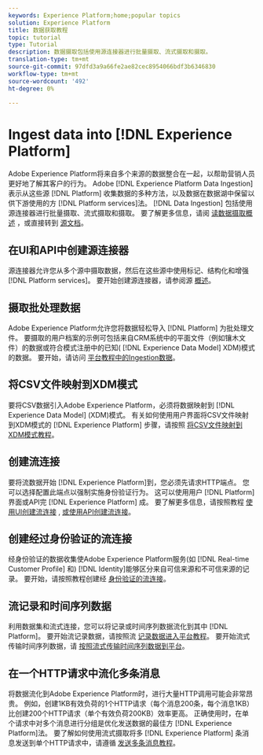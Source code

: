 ```yaml
---
keywords: Experience Platform;home;popular topics
solution: Experience Platform
title: 数据获取教程
topic: tutorial
type: Tutorial
description: 数据摄取包括使用源连接器进行批量摄取、流式摄取和摄取。
translation-type: tm+mt
source-git-commit: 97dfd3a9a66fe2ae82cec8954066bdf3b6346830
workflow-type: tm+mt
source-wordcount: '492'
ht-degree: 0%

---
```



# Ingest data into [!DNL Experience Platform]

Adobe Experience Platform将来自多个来源的数据整合在一起，以帮助营销人员更好地了解其客户的行为。 Adobe [!DNL Experience Platform Data Ingestion] 表示从这些源 [!DNL Platform] 收集数据的多种方法，以及数据在数据湖中保留以供下游使用的方 [!DNL Platform services]法。 [!DNL Data Ingestion] 包括使用源连接器进行批量摄取、流式摄取和摄取。 要了解更多信息，请阅 [读数据摄取概述](../ingestion/home.md) ，或直接转到 [源文档](../sources/home.md)。

## 在UI和API中创建源连接器

源连接器允许您从多个源中摄取数据，然后在这些源中使用标记、结构化和增强 [!DNL Platform services]。 要开始创建源连接器，请参阅源 [概述](../sources/home.md)。

## 摄取批处理数据

Adobe Experience Platform允许您将数据轻松导入 [!DNL Platform] 为批处理文件。 要摄取的用户档案的示例可包括来自CRM系统中的平面文件（例如镶木文件）的数据或符合模式注册中的已知( [!DNL Experience Data Model] XDM)模式的数据。 要开始，请访问 [平台教程中的Ingestion数据](../ingestion/tutorials/ingest-batch-data.md)。

## 将CSV文件映射到XDM模式

要将CSV数据引入Adobe Experience Platform，必须将数据映射到 [!DNL Experience Data Model] (XDM)模式。 有关如何使用用户界面将CSV文件映射到XDM模式的 [!DNL Experience Platform] 步骤，请按照 [将CSV文件映射到XDM模式教程](../ingestion/tutorials/map-a-csv-file.md)。

## 创建流连接

要将流数据开始 [!DNL Experience Platform]到，您必须先请求HTTP端点。 您可以选择配置此端点以强制实施身份验证行为。 这可以使用用户 [!DNL Platform] 界面或API完 [!DNL Experience Platform] 成。 要了解更多信息，请按照教程 [使用UI创建流连接](../ingestion/tutorials/create-streaming-connection-ui.md) , [或使用API创建流连接](../ingestion/tutorials/create-streaming-connection.md)。

## 创建经过身份验证的流连接

经身份验证的数据收集使Adobe Experience Platform服务(如 [!DNL Real-time Customer Profile] 和) [!DNL Identity]能够区分来自可信来源和不可信来源的记录。 要开始，请按照教程创建经 [身份验证的流连接](../ingestion/tutorials/create-authenticated-streaming-connection.md)。

## 流记录和时间序列数据

利用数据集和流式连接，您可以将记录或时间序列数据流化到其中 [!DNL Platform]。 要开始流记录数据，请按照流 [记录数据进入平台教程](../ingestion/tutorials/streaming-record-data.md)。 要开始流式传输时间序列数据，请 [按照流式传输时间序列数据到平台](../ingestion/tutorials/streaming-time-series-data.md)。

## 在一个HTTP请求中流化多条消息

将数据流化到Adobe Experience Platform时，进行大量HTTP调用可能会非常昂贵。 例如，创建1KB有效负荷的1个HTTP请求（每个消息200条，每个消息1KB）比创建200个HTTP请求（单个有效负荷200KB）效率更高。 正确使用时，在单个请求中对多个消息进行分组是优化发送数据的最佳方 [!DNL Experience Platform]法。 要了解如何使用流式摄取将多 [!DNL Experience Platform] 条消息发送到单个HTTP请求中，请遵循 [发送多条消息教程](../ingestion/tutorials/streaming-multiple-messages.md)。



